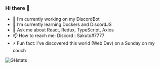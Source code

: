 ### Hi there 👋

- 🔭 I’m currently working on my DiscordBot
- 🌱 I’m currently learning Dockers and DiscordJS
- 💬 Ask me about React, Redux, TypeScript, Axios
- 📫 How to reach me: Discord : Sakuto#7777
- ⚡ Fun fact: I've discovered this world (Web Dev) on a Sunday on my couch

![GHstats](https://github-readme-stats.vercel.app/api?username=Sakou123&show_icons=true)

